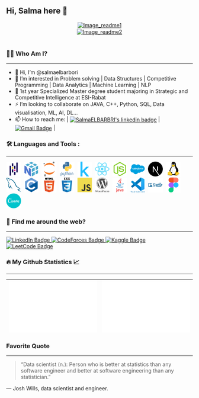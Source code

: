 ## Hi, Salma here 👋
<section align = "center">
<a href="https://media.giphy.com/media/qwi7fF1bfJQMPlTZ43/giphy.gif">
    <img src="https://media.giphy.com/media/qwi7fF1bfJQMPlTZ43/giphy.gif" alt="Image_readme1"  width = "500px" height = "250px"/>
</a>
</br>
<a href="https://komarev.com/ghpvc/?username=salmaelbarbori&style=flat-square&color=blue">
    <img align = "center" src="https://komarev.com/ghpvc/?username=salmaelbarbori&style=flat-square&color=blue" alt="Image_readme2"  width = "100px" height = "30px"/>
</a>
</section>
</br>

### :woman_technologist: Who Am I? 
---
- 👋 Hi, I’m @salmaelbarbori
- :telescope: I’m interested in Problem solving | Data Structures | Competitive Programming | Data Analytics | Machine Learning | NLP
- 🌱 1st year Specialized Master degree student majoring in Strategic and Competitive Intelligence at ESI-Rabat
- :zap: I’m looking to collaborate on JAVA, C++, Python, SQL, Data visualisation, ML, AI, DL...
- 📫 How to reach me: 
| <a href="https://ma.linkedin.com/in/salma-el-barbori/en"><img align="center" src="https://img.shields.io/badge/LinkedIn-blue?style=for-the-badge&logo=linkedin&logoColor=white" alt="SalmaELBARBRI's linkedin badge" alt="LinkedIn Badge" /></a> | <a href="https://mail.google.com/mail/u/salmaelbarbori@gmail.com"><img align="center" src="https://img.shields.io/badge/Gmail-red?style=for-the-badge&logo=gmail&logoColor=white" alt="Gmail Badge"/></a> |
  <!--- another section --->

### :hammer_and_wrench: Languages and Tools :
---
<div>
   <img src="https://github.com/devicons/devicon/blob/master/icons/pandas/pandas-original.svg" title="pandas" alt="pandas" width="40" height="40"/>&nbsp;
  <img src="https://github.com/devicons/devicon/blob/master/icons/numpy/numpy-original.svg" title="numpy" alt="numpy" width="40" height="40"/>&nbsp;
   <img src="https://github.com/devicons/devicon/blob/master/icons/jupyter/jupyter-original.svg" title="jupyterNotebook" alt="JupyterNotebook" width="40" height="40"/>&nbsp;
     <img src="https://github.com/devicons/devicon/blob/master/icons/python/python-original-wordmark.svg" title="Python" alt="React" width="40" height="40"/>&nbsp;
  <img src="https://github.com/devicons/devicon/blob/master/icons/kaggle/kaggle-original.svg" title="kaggle" alt="kaggle" width="40" height="40"/>&nbsp;
   <img src="https://github.com/devicons/devicon/blob/master/icons/react/react-original.svg" title="react" alt="react" width="40" height="40"/>&nbsp;
  <img src="https://github.com/devicons/devicon/blob/master/icons/nodejs/nodejs-original.svg" title="nodeJs" alt="nodeJs" width="40" height="40"/>&nbsp;
  <img src="https://github.com/devicons/devicon/blob/master/icons/salesforce/salesforce-original.svg" title="salesforce" alt="salesforce" width="40" height="40"/>&nbsp;
  <img src="https://github.com/devicons/devicon/blob/master/icons/nextjs/nextjs-original.svg" title="nextJs" alt="nextJs" width="40" height="40"/>&nbsp;
   <img src="https://github.com/devicons/devicon/blob/master/icons/linux/linux-original.svg" title="linux" alt="linux" width="40" height="40"/>&nbsp;
  <img src="https://github.com/devicons/devicon/blob/master/icons/mysql/mysql-original.svg" title="mysql" alt="mysql" width="40" height="40"/>&nbsp;
   <img src="https://github.com/devicons/devicon/blob/master/icons/c/c-original.svg" title="C/C++" alt="C" width="40" height="40"/>&nbsp;
   <img src="https://github.com/devicons/devicon/blob/master/icons/html5/html5-original-wordmark.svg" title="HTML5" alt="HTML" width="40" height="40"/>&nbsp;
   <img src="https://github.com/devicons/devicon/blob/master/icons/css3/css3-original-wordmark.svg" title="CSS" alt="CSS" width="40" height="40"/>&nbsp;
   <img src="https://github.com/devicons/devicon/blob/master/icons/javascript/javascript-original.svg" title="JAVASCRIPT" alt="js" width="40" height="40"/>&nbsp;
   <img src="https://github.com/devicons/devicon/blob/master/icons/wordpress/wordpress-plain-wordmark.svg" title="WORDPRESS" alt="wp" width="40" height="40"/>&nbsp;
   <img src="https://github.com/devicons/devicon/blob/master/icons/java/java-original-wordmark.svg" title="Java" alt="Java" width="40" height="40"/>&nbsp;
   <img src="https://github.com/devicons/devicon/blob/master/icons/vscode/vscode-original-wordmark.svg" title="VSCODE" alt="VSCODE" width="40" height="40"/>&nbsp;
   <img src="https://github.com/devicons/devicon/blob/master/icons/trello/trello-plain-wordmark.svg" title="TRELLO" alt="trello" width="40" height="40"/>&nbsp;
   <img src="https://github.com/devicons/devicon/blob/master/icons/figma/figma-original.svg" title="FIGMA" alt="figma" width="40" height="40"/>&nbsp;
   <img src="https://github.com/devicons/devicon/blob/master/icons/canva/canva-original.svg" title="CANVA" alt="canva" width="40" height="40"/>&nbsp;
 </div>
 
 <!--- another section --->
### :mag_right: Find me around the web?
---
<div id="badges">
  <a href="https://ma.linkedin.com/in/salma-el-barbori/en">
    <img src="https://img.shields.io/badge/LinkedIn-blue?style=for-the-badge&logo=linkedin&logoColor=white" alt="LinkedIn Badge"/>
  </a>
  <a href="https://codeforces.com/profile/salmaelbarbori">
   <img src="https://img.shields.io/badge/CodeForces-yellow?style=for-the-badge&logo=CodeForces&logoColor=white" alt="CodeForces Badge"/>
  </a>
  <a href="https://www.kaggle.com/saelbar">
    <img src="https://img.shields.io/badge/Kaggle-blue?style=for-the-badge&logo=kaggle&logoColor=white" alt="Kaggle Badge"/>
  </a>
  <a href="https://leetcode.com/elbarborisalma/">
    <img src="https://img.shields.io/badge/LeetCode-orange?style=for-the-badge&logo=LeetCode&logoColor=white" alt="LeetCode Badge"/>
  </a>
</div>
<!---
salmaelbarbori/salmaelbarbori is a ✨ special ✨ repository because its `README.md` (this file) appears on your GitHub profile.
You can click the Preview link to take a look at your changes. --->

<!--- another section --->

### :fire: My Github Statistics 📈
---
| <a href="https://raw.githubusercontent.com/salmaelbarbori/githubstats/master/generated/overview.svg#gh-dark-mode-only"><img align="center" src="https://raw.githubusercontent.com/salmaelbarbori/githubstats/master/generated/overview.svg#gh-dark-mode-only" alt="SalmaELBARBRI's github stats" /></a> | <a href="https://raw.githubusercontent.com/salmaelbarbori/githubstats/master/generated/languages.svg#gh-dark-mode-only"><img align="center" src="https://raw.githubusercontent.com/salmaelbarbori/githubstats/master/generated/languages.svg#gh-dark-mode-only" /></a> |
| ------------- | ------------- | 
### Favorite Quote
---
> “Data scientist (n.): Person who is better at statistics than any software engineer and better at software engineering than any statistician.”
    
— Josh Wills, data scientist and engineer.

